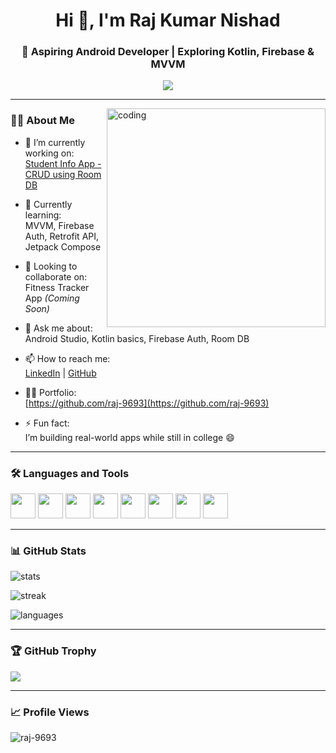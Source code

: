 
<h1 align="center">Hi 👋, I'm Raj Kumar Nishad</h1>
<h3 align="center">🚀 Aspiring Android Developer | Exploring Kotlin, Firebase & MVVM</h3>

<p align="center">
  <img src="https://readme-typing-svg.herokuapp.com?font=Fira+Code&size=22&pause=1000&color=00F7FF&width=440&lines=Building+Real-World+Android+Apps;Learning+Kotlin+%7C+Firebase+%7C+MVVM;Open+to+Collaboration+%26+Projects!" />
</p>

---

<img align="right" alt="coding" width="350" src="https://user-images.githubusercontent.com/55389276/140866485-8fb1c876-9a8f-4d6a-98dc-08c4981eaf70.gif">

### 👨‍💻 About Me

- 🔭 I’m currently working on:  
  [Student Info App - CRUD using Room DB](https://github.com/raj-9693/Student_info)

- 🌱 Currently learning:  
  MVVM, Firebase Auth, Retrofit API, Jetpack Compose

- 👯 Looking to collaborate on:  
  Fitness Tracker App *(Coming Soon)*

- 💬 Ask me about:  
  Android Studio, Kotlin basics, Firebase Auth, Room DB

- 📫 How to reach me:  
  [LinkedIn](https://linkedin.com/in/raj-kumar-nishad) | [GitHub](https://github.com/raj-9693)

- 👨‍💻 Portfolio:  
  [https://github.com/raj-9693](https://github.com/raj-9693)

- ⚡ Fun fact:  
  I’m building real-world apps while still in college 😄

---

### 🛠️ Languages and Tools

<p align="left">
  <img src="https://cdn.jsdelivr.net/gh/devicons/devicon/icons/kotlin/kotlin-original.svg" width="40" height="40"/>
  <img src="https://cdn.jsdelivr.net/gh/devicons/devicon/icons/java/java-original.svg" width="40" height="40"/>
  <img src="https://cdn.jsdelivr.net/gh/devicons/devicon/icons/android/android-original.svg" width="40" height="40"/>
  <img src="https://cdn.jsdelivr.net/gh/devicons/devicon/icons/firebase/firebase-plain.svg" width="40" height="40"/>
  <img src="https://cdn.jsdelivr.net/gh/devicons/devicon/icons/git/git-original.svg" width="40" height="40"/>
  <img src="https://cdn.jsdelivr.net/gh/devicons/devicon/icons/html5/html5-original.svg" width="40" height="40"/>
  <img src="https://cdn.jsdelivr.net/gh/devicons/devicon/icons/css3/css3-original.svg" width="40" height="40"/>
  <img src="https://cdn.jsdelivr.net/gh/devicons/devicon/icons/cplusplus/cplusplus-original.svg" width="40" height="40"/>
</p>

---

### 📊 GitHub Stats

<p align="left">
  <img src="https://github-readme-stats.vercel.app/api?username=raj-9693&show_icons=true&theme=tokyonight" alt="stats"/>
</p>

<p align="left">
  <img src="https://github-readme-streak-stats.herokuapp.com/?user=raj-9693&theme=tokyonight" alt="streak"/>
</p>

<p align="left">
  <img src="https://github-readme-stats.vercel.app/api/top-langs?username=raj-9693&layout=compact&theme=tokyonight" alt="languages"/>
</p>

---

### 🏆 GitHub Trophy

<p align="left">
  <img src="https://github-profile-trophy.vercel.app/?username=raj-9693&theme=tokyonight&row=1&margin-w=15" />
</p>

---

### 📈 Profile Views

<p align="left">
  <img src="https://komarev.com/ghpvc/?username=raj-9693&label=Visitors&color=0e75b6&style=flat-square" alt="raj-9693" />
</p>
